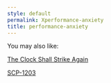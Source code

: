 ```yaml
---
style: default
permalink: Xperformance-anxiety
title: performance-anxiety
---
```

You may also like:

[The Clock Shall Strike Again](http://scp-wiki.net/the-clock-shall-strike-again)

[SCP-1203](http://scp-wiki.net/scp-1203)
